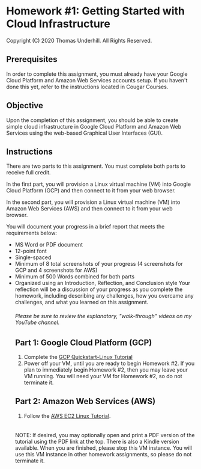 # Homework #1: Getting Started with Cloud Infrastructure
Copyright (C) 2020 Thomas Underhill.  All Rights Reserved.


## Prerequisites
In order to complete this assignment, you must already have your Google Cloud Platform and Amazon Web Services accounts setup.  If you haven't done this yet, refer to the instructions located in Cougar Courses.

## Objective
Upon the completion of this assignment, you should be able to create simple cloud infrastructure in Google Cloud Platform and Amazon Web Services using the web-based Graphical User Interfaces (GUI).

## Instructions
There are two parts to this assignment.  You must complete both parts to receive full credit.  

In the first part, you will provision a Linux virtual machine (VM) into Google Cloud Platform (GCP) and then connect to it from your web browser.  

In the second part, you will provision a Linux virtual machine (VM) into Amazon Web Services (AWS) and then connect to it from your web browser.  

You will document your progress in a brief report that meets the requirements below:
<ul>
  <li> MS Word or PDF document
  <li>12-point font
  <li>Single-spaced
  <li>Minimum of 8 total screenshots of your progress (4 screenshots for GCP and 4 screenshots for AWS)
  <li>Minimum of 500 Words combined for both parts
  <li>Organized using an Introduction, Reflection, and Conclusion style
  Your reflection will be a discussion of your progress as you complete the homework, including describing any challenges, how you overcame any challenges, and what you learned on this assignment.

###### Please be sure to review the explanatory, "walk-through" videos on my YouTube channel.

## Part 1: Google Cloud Platform (GCP)
1.	Complete the [GCP Quickstart-Linux Tutorial](https:/cloud.google.com/compute/docs/quickstart-linux)
2.	Power off your VM, until you are ready to begin Homework #2.  If you plan to immediately begin Homework #2, then you may leave your VM running.  You will need your VM for Homework #2, so do not terminate it.

## Part 2: Amazon Web Services (AWS)
1.	Follow the [AWS EC2 Linux Tutorial](https://docs.aws.amazon.com/AWSEC2/latest/UserGuide/EC2_GetStarted.html).  

<br>
<br>
NOTE: If desired, you may optionally open and print a PDF version of the tutorial using the PDF link at the top.  There is also a Kindle version available. When you are finished, please stop this VM instance.  You will use this VM instance in other homework assignments, so please do not terminate it.  
